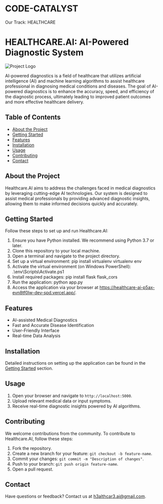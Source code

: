 # CODE-CATALYST

Our Track: HEALTHCARE

# HEALTHCARE.AI: AI-Powered Diagnostic System

![Project Logo](https://i.ibb.co/ch5x527/logo-health-care.png)

AI-powered diagnostics is a field of healthcare that utilizes artificial intelligence (AI) and machine learning algorithms to assist healthcare professional in diagnosing medical conditions and diseases. The goal of AI-powered diagnostics is to enhance the accuracy, speed, and efficiency of the diagnostic process, ultimately leading to improved patient outcomes and more effective healthcare delivery.

## Table of Contents

- [About the Project](#about-the-project)
- [Getting Started](#getting-started)
- [Features](#features)
- [Installation](#installation)
- [Usage](#usage)
- [Contributing](#contributing)
- [Contact](#contact)

## About the Project

Healthcare.AI aims to address the challenges faced in medical diagnostics by leveraging cutting-edge AI technologies. Our system is designed to assist medical professionals by providing advanced diagnostic insights, allowing them to make informed decisions quickly and accurately.

## Getting Started

Follow these steps to set up and run Healthcare.AI:

1. Ensure you have Python installed. We recommend using Python 3.7 or later.
2. Clone this repository to your local machine.
3. Open a terminal and navigate to the project directory.
4. Set up a virtual environment:
   pip install virtualenv
   virtualenv env
5. Activate the virtual environment (on Windows PowerShell):
   .\env\Scripts\Activate.ps1
6. Install required packages:
   pip install flask flask_cors
7. Run the application:
   python app.py
8. Access the application via your browser at https://healthcare-ai-p5ax-evn8tf0lw-dev-spd.vercel.app/.

## Features

- AI-assisted Medical Diagnostics
- Fast and Accurate Disease Identification
- User-Friendly Interface
- Real-time Data Analysis

## Installation

Detailed instructions on setting up the application can be found in the [Getting Started](#getting-started) section.

## Usage

1. Open your browser and navigate to `http://localhost:5000`.
2. Upload relevant medical data or input symptoms.
3. Receive real-time diagnostic insights powered by AI algorithms.

## Contributing

We welcome contributions from the community. To contribute to Healthcare.AI, follow these steps:

1. Fork the repository.
2. Create a new branch for your feature: `git checkout -b feature-name`.
3. Commit your changes: `git commit -m "Description of changes"`.
4. Push to your branch: `git push origin feature-name`.
5. Open a pull request.

## Contact

Have questions or feedback? Contact us at h3althcar3.ai@gmail.com.
